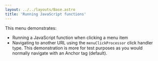 ```yaml
---
layout: ../../layouts/Base.astro
title: 'Running JavaScript functions'
---
```


This menu demonstrates:
* Running a JavaScript function when clicking a menu item
* Navigating to another URL using the `menuClickProcessor` click handler type.  This demonstration is more for test purposes as you would normally navigate with an Anchor tag (default).